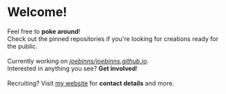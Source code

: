 # Welcome!
Feel free to **poke around**!<br/>
Check out the pinned repositories if you're looking for creations ready for the public.<br/>
<br/>
Currently working on [*joebinns/joebinns.github.io*](https://github.com/joebinns/joebinns.github.io).<br/>
Interested in anything you see? **Get involved**!<br/>
<br/>
Recruiting? Visit [my website](https://joebinns.com/) for **contact details** and more.
